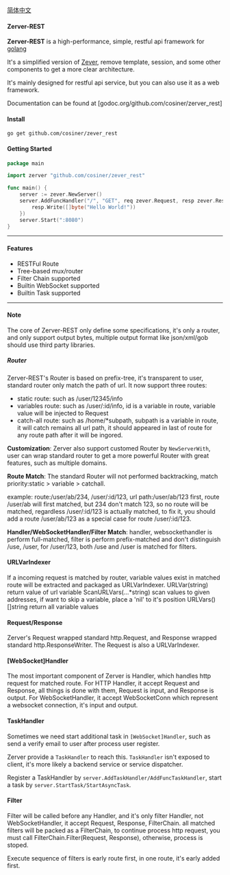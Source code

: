 [简体中文](README-zh_CN.md)

#### Zerver-REST
__Zerver-REST__ is a high-performance, simple, restful api framework for [golang](http://golang.org)

It's a simplified version of [Zever](http://github.com/cosiner/zever), remove template, session, and some other components to get a more clear architecture.

It's mainly designed for restful api service, but you can also use it as a web framework.

Documentation can be found at [godoc.org/github.com/cosiner/zerver_rest]

#### Install
`go get github.com/cosiner/zever_rest`

#### Getting Started
```Go
package main

import zerver "github.com/cosiner/zever_rest"

func main() {
    server := zever.NewServer()
    server.AddFuncHandler("/", "GET", req zever.Request, resp zever.Response) {
        resp.Write([]byte("Hello World!"))    
    })
    server.Start(":8080")
}
```

-------------------------------------------------------------------------------
#### Features
* RESTFul Route
* Tree-based mux/router
* Filter Chain supported
* Builtin WebSocket supported
* Builtin Task supported

-------------------------------------------------------------------------------
#### Note
The core of Zerver-REST only define some specifications, it's only a router, and only support output bytes, multiple output format like json/xml/gob should use third party libraries.

##### Router
Zerver-REST's Router is based on prefix-tree, it's transparent to user, standard router only match the path of url.
It now support three routes:
* static route: such as /user/12345/info
* variables route: such as /user/:id/info, id is a variable in route, variable value will be injected to Request
* catch-all route: such as /home/*subpath, subpath is a variable in route, it will catch remains all url path, it should appeared in last of route for any route path after it will be ingored.

__Customization__:
Zerver also support customed Router by `NewServerWith`, user can wrap standard router to get a more powerful Router with great features, such as multiple domains.

__Route Match__:
The standard Router will not performed backtracking, match priority:static > variable > catchall.

example: route:/user/ab/234, /user/:id/123, url path:/user/ab/123
first, route /user/ab will first matched, but 234 don't match 123, so no route will be matched, regardless /user/:id/123 is actually matched, to fix it,
you should add a route /user/ab/123 as a special case for route /user/:id/123.

__Handler/WebSocketHandler/Filter Match__:
handler, websockethandler is perform full-matched, filter is perform prefix-matched and don't distinguish /use, /user, for /user/123, both /use and /user is matched for filters.

#### URLVarIndexer
If a incoming request is matched by router, variable values exist in matched route will be extracted and packaged as URLVarIndexer.
URLVar(string) return value of url variable
ScanURLVars(...*string) scan values to given addresses, if want to skip a variable, place a 'nil' to it's position
URLVars() []string return all variable values

#### Request/Response
Zerver's Request wrapped standard http.Request, and Response wrapped standard
http.ResponseWriter. The Request is also a URLVarIndexer.

#### [WebSocket]Handler
The most important component of Zerver is Handler, which handles http request for matched route. For HTTP Handler, it accept Request and Response, all things is done with them, Request is input, and Response is output. For WebSocketHandler, it accept WebSocketConn which represent a websocket connection, it's input and output.

#### TaskHandler
Sometimes we need start additional task in `[WebSocket]Handler`, such as send a verify email to user after process user register.

Zerver provide a `TaskHandler` to reach this. `TaskHandler` isn't exposed to client, it's more likely a backend service or service dispatcher.

Register a TaskHandler by `server.AddTaskHandler/AddFuncTaskHandler`, start a task by `server.StartTask/StartAsyncTask`.

#### Filter
Filter will be called before any Handler, and it's only filter Handler, not WebSocketHandler, it accept Request, Response, FilterChain. all matched filters will be packed as a FilterChain, to continue process http request, you must call FilterChain.Filter(Request, Response), otherwise, process is stoped.

Execute sequence of filters is early route first, in one route, it's early added first.






